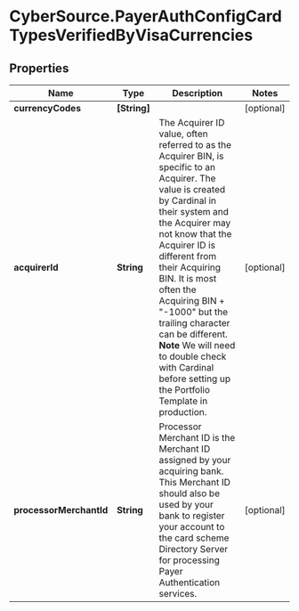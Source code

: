 # CyberSource.PayerAuthConfigCardTypesVerifiedByVisaCurrencies

## Properties
Name | Type | Description | Notes
------------ | ------------- | ------------- | -------------
**currencyCodes** | **[String]** |  | [optional] 
**acquirerId** | **String** | The Acquirer ID value, often referred to as the Acquirer BIN, is specific to an Acquirer. The value is created by Cardinal in their system and the Acquirer may not know that the Acquirer ID is different from their Acquiring BIN. It is most often the Acquiring BIN + \"-1000\" but the trailing character can be different. **Note** We will need to double check with Cardinal before setting up the Portfolio Template in production.  | [optional] 
**processorMerchantId** | **String** | Processor Merchant ID is the Merchant ID assigned by your acquiring bank. This Merchant ID should also be used by your bank to register your account to the card scheme Directory Server for processing Payer Authentication services.  | [optional] 


